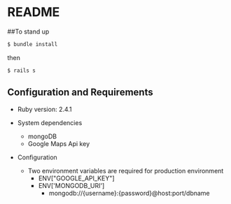 # README

##To stand up
```bash
$ bundle install
```
then
```bash
$ rails s
```

## Configuration and Requirements
* Ruby version: 2.4.1

* System dependencies
     * mongoDB
     * Google Maps Api key

* Configuration
    * Two environment variables are required for production environment
       * ENV["GOOGLE_API_KEY"]
       * ENV['MONGODB_URI']
            * mongodb://{username}:{password}@host:port/dbname

